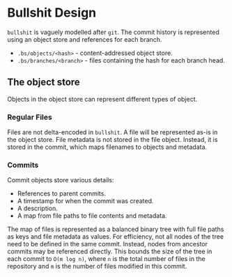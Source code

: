 # Bullshit Design

`bullshit` is vaguely modelled after `git`. The commit history is represented
using an object store and references for each branch.

  * `.bs/objects/<hash>` - content-addressed object store.
  * `.bs/branches/<branch>` - files containing the hash for each branch head.

## The object store

Objects in the object store can represent different types of object.

### Regular Files

Files are not delta-encoded in `bullshit`. A file will be represented as-is in
the object store. File metadata is not stored in the file object. Instead, it is
stored in the commit, which maps filenames to objects and metadata.

### Commits

Commit objects store various details:

  * References to parent commits.
  * A timestamp for when the commit was created.
  * A description.
  * A map from file paths to file contents and metadata.

The map of files is represented as a balanced binary tree with full file paths
as keys and file metadata as values. For efficiency, not all nodes of the tree
need to be defined in the same commit. Instead, nodes from ancestor commits may
be referenced directly. This bounds the size of the tree in each commit to
`O(m log n)`, where `n` is the total number of files in the repository and `m`
is the number of files modified in this commit.
